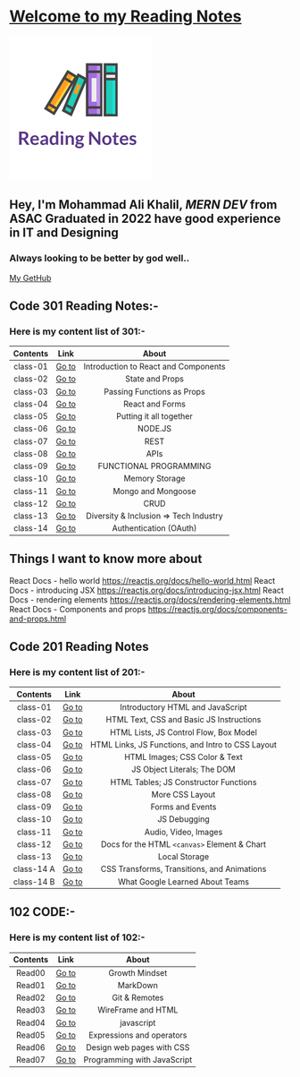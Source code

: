 # [Welcome to my Reading Notes](https://moegts.github.io/reading-notes/)

![Reading Notes](readingNotes.png)

## Hey, I'm Mohammad Ali Khalil, *MERN DEV* from **ASAC** Graduated in **2022** have good experience in **IT** and **Designing**

### Always looking to be better by god well..

[My GetHub](https://github.com/moegts)

## Code 301 Reading Notes:-

### Here is my content list of 301:-

| Contents         | Link                        |  About |
| :--------------: | :----------------------:    |  :---: |
| class-01         | [Go to](./md301/class-01.md)        | Introduction to React and Components |
| class-02         | [Go to](./md301/class-02.md)        | State and Props |
| class-03         | [Go to](./md301/class-03.md)        | Passing Functions as Props |
| class-04         | [Go to](./md301/class-04.md)        | React and Forms |
| class-05         | [Go to](./md301/class-05.md)        | Putting it all together |
| class-06         | [Go to](./md301/class-06.md)        | NODE.JS |
| class-07         | [Go to](./md301/class-07.md)        | REST |
| class-08         | [Go to](./md301/class-08.md)        | APIs |
| class-09         | [Go to](./md301/class-09.md)        | FUNCTIONAL PROGRAMMING |
| class-10         | [Go to](./md301/class-10.md)        | Memory Storage |
| class-11         | [Go to](./md301/class-11.md)        | Mongo and Mongoose |
| class-12         | [Go to](./md301/class-12.md)        | CRUD |
| class-13         | [Go to](./md301/class-13.md)        | Diversity & Inclusion => Tech Industry |
| class-14         | [Go to](./md301/class-14.md)        | Authentication (OAuth) |

## Things I want to know more about

React Docs - hello world https://reactjs.org/docs/hello-world.html
React Docs - introducing JSX https://reactjs.org/docs/introducing-jsx.html
React Docs - rendering elements https://reactjs.org/docs/rendering-elements.html
React Docs - Components and props https://reactjs.org/docs/components-and-props.html

## Code 201 Reading Notes

### Here is my content list of 201:-

| Contents         | Link                        |  About |
| :--------------: | :----------------------:    |  :---: |
| class-01         | [Go to](class-01.md)        | Introductory HTML and JavaScript |
| class-02         | [Go to](class-02.md)        | HTML Text, CSS and Basic JS Instructions |
| class-03         | [Go to](class-03.md)        | HTML Lists, JS Control Flow, Box Model |
| class-04         | [Go to](class-04.md)        | HTML Links, JS Functions, and Intro to CSS Layout |
| class-05         | [Go to](class-05.md)        | HTML Images; CSS Color & Text |
| class-06         | [Go to](class-06.md)        | JS Object Literals; The DOM |
| class-07         | [Go to](class-07.md)        | HTML Tables; JS Constructor Functions |
| class-08         | [Go to](class-08.md)        | More CSS Layout |
| class-09         | [Go to](class-09.md)        | Forms and Events |
| class-10         | [Go to](class-10.md)        | JS Debugging |
| class-11         | [Go to](class-11.md)        | Audio, Video, Images |
| class-12         | [Go to](class-12.md)        | Docs for the HTML `<canvas>` Element & Chart |
| class-13         | [Go to](class-13.md)        | Local Storage |
| class-14 A       | [Go to](class-14a.md)       | CSS Transforms, Transitions, and Animations |
| class-14 B       | [Go to](class-14b.md)       | What Google Learned About Teams |

## 102 CODE:-

### Here is my content list of 102:-

| Contents         | Link                        |  About |
| :--------------: | :----------------------:    |  :---: |
| Read00           | [Go to](Growthmindset.md)   | Growth Mindset |
| Read01           | [Go to](read01.md)          | MarkDown |
| Read02           | [Go to](read02.md)          | Git & Remotes |
| Read03           | [Go to](read03.md)          | WireFrame and HTML |
| Read04           | [Go to](read04.md)          | javascript |
| Read05           | [Go to](read05.md)          | Expressions and operators |
| Read06           | [Go to](read06.md)          | Design web pages with CSS |
| Read07           | [Go to](read07.md)          | Programming with JavaScript |


